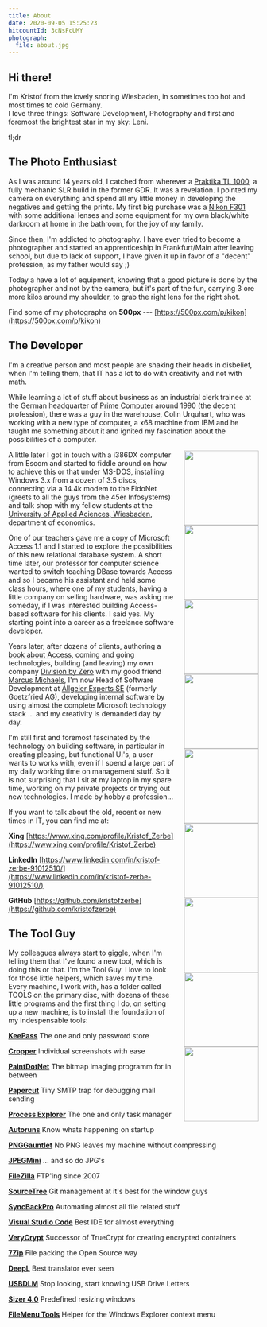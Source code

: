 ```yaml
---
title: About
date: 2020-09-05 15:25:23
hitcountId: 3cNsFcUMY
photograph: 
  file: about.jpg
---
```


<section>

# Hi there!

I'm Kristof from the lovely snoring Wiesbaden, in sometimes too hot and most times to cold Germany.  
I love three things: Software Development, Photography and first and foremost the brightest star in my sky: Leni.

tl;dr
</section>

<section>

# The Photo Enthusiast

As I was around 14 years old, I catched from wherever a [Praktika TL 1000](https://de.wikipedia.org/wiki/Praktica_Super_TL_500_und_Super_TL_1000), a fully mechanic SLR build in the former GDR. It was a revelation. I pointed my camera on everything and spend all my little money in developing the negatives and getting the prints. My first big purchase was a [Nikon F301](https://de.wikipedia.org/wiki/Nikon_F-301) with some additional lenses and some equipment for my own black/white darkroom at home in the  bathroom, for the joy of my family.

Since then, I'm addicted to photography. I have even tried to become a photographer and started an apprenticeship in Frankfurt/Main after leaving school, but due to lack of support, I have given it up in favor of a "decent" profession, as my father would say ;)

Today a have a lot of equipment, knowing that a good picture is done by the photographer and not by the camera, but it's part of the fun, carrying 3 ore more kilos around my shoulder, to grab the right lens for the right shot.

Find some of my photographs on **500px** --- [https://500px.com/p/kikon](https://500px.com/p/kikon)

</section>

<section>

# The Developer

I'm a creative person and most people are shaking their heads in disbelief, when I'm telling them, that IT has a lot to do with creativity and not with math.

While learning a lot of stuff about business as an industrial clerk trainee at the German headquarter of [Prime Computer](https://de.wikipedia.org/wiki/Prime_Computer) around 1990 (the decent profession), there was a guy in the warehouse, Colin Urquhart, who was working with a new type of computer, a x68 machine from IBM and he taught me something about it and ignited my fascination about the possibilities of a computer.

<div style="width: 150px; margin: 0 0 20px 20px; float: right">
<img src="logo-prime.png" style="width: 150px; float: left;" />
<img src="logo-seperator.png" style="width: 150px; float: left;" />
<img src="logo-fh-wiesbaden.png" style="width: 150px; float: left;" />
<img src="logo-seperator.png" style="width: 150px; float: left;" />
<img src="logo-division-by-zero.png" style="width: 150px; float: left;" />
<img src="logo-seperator.png" style="width: 150px; float: left;" />
<img src="logo-goetzfried.png" style="width: 150px; float: left;" />
<img src="logo-seperator.png" style="width: 150px; float: left;" />
<img src="logo-allgeier-experts.png" style="width: 150px; float: left;" />
</div>

A little later I got in touch with a i386DX computer from Escom and started to fiddle around on how to achieve this or that under MS-DOS, installing Windows 3.x from a dozen of 3.5 discs, connecting via a 14.4k modem to the FidoNet (greets to all the guys from the 45er Infosystems) and talk shop with my fellow students at the [University of Applied Aciences, Wiesbaden](https://de.wikipedia.org/wiki/Hochschule_RheinMain), department of economics.

One of our teachers gave me a copy of Microsoft Access 1.1 and I started to explore the possibilities of this new relational database system. A short time later, our professor for computer science wanted to switch teaching DBase towards Access and so I became his assistant and held some class hours, where one of my students, having a little company on selling hardware, was asking me someday, if I was interested building Access-based software for his clients. I said yes. My starting point into a career as a freelance software developer.

Years later, after dozens of clients, authoring a [book about Access](https://www.amazon.de/Das-Access-VBA-Codebook-Carsten-Grie%C3%9Fhammer/dp/3827319536), coming and going technologies, building (and leaving) my own company [Division by Zero](https://www.division-by-zero.de/) with my good friend [Marcus Michaels](https://de.linkedin.com/in/marcus-michaels-2896258a), I'm now Head of Software Development at [Allgeier Experts SE](https://allgeier-experts.com) (formerly Goetzfried AG), developing internal software by using almost the complete Microsoft technology stack ... and my creativity is demanded day by day.

I'm still first and foremost fascinated by the technology on building software, in particular in creating pleasing, but functional UI's, a user wants to works with, even if I spend a large part of my daily working time on management stuff. So it is not surprising that I sit at my laptop in my spare time, working on my private projects or trying out new technologies. I made by hobby a profession...

If you want to talk about the old, recent or new times in IT, you can find me at:  

**Xing**
[https://www.xing.com/profile/Kristof_Zerbe](https://www.xing.com/profile/Kristof_Zerbe)

**LinkedIn**
[https://www.linkedin.com/in/kristof-zerbe-91012510/](https://www.linkedin.com/in/kristof-zerbe-91012510/)

**GitHub**
[https://github.com/kristofzerbe](https://github.com/kristofzerbe)

</section>

<section>

# The Tool Guy

My colleagues always start to giggle, when I'm telling them that I've found a new tool, which is doing this or that. I'm the Tool Guy. I love to look for those little helpers, which saves my time. Every machine, I work with, has a folder called TOOLS on the primary disc, with dozens of these little programs and the first thing I do, on setting up a new machine, is to install the foundation of my indespensable tools:

**[KeePass](https://keepass.info/)**
The one and only password store

**[Cropper](https://github.com/brhinescot/Cropper)**
Individual screenshots with ease

**[PaintDotNet](https://www.getpaint.net/)**
The bitmap imaging programm for in between

**[Papercut](https://github.com/ChangemakerStudios/Papercut-SMTP)**
Tiny SMTP trap for debugging mail sending

**[Process Explorer](https://docs.microsoft.com/en-us/sysinternals/downloads/process-explorer)**
The one and only task manager

**[Autoruns](https://docs.microsoft.com/en-us/sysinternals/downloads/autoruns)**
Know whats happening on startup

**[PNGGauntlet](https://pnggauntlet.com/)**
No PNG leaves my machine without compressing

**[JPEGMini](https://www.jpegmini.com/)**
... and so do JPG's

**[FileZilla](https://filezilla-project.org/)**
FTP'ing since 2007

**[SourceTree](https://www.sourcetreeapp.com/)**
Git management at it's best for the window guys

**[SyncBackPro](https://www.2brightsparks.com/syncback/sbpro.html)**
Automating almost all file related stuff

**[Visual Studio Code](https://code.visualstudio.com/)**
Best IDE for almost everything

**[VeryCrypt](https://www.veracrypt.fr/en/Home.html)**
Successor of TrueCrypt for creating encrypted containers

**[7Zip](https://www.7-zip.org/)**
File packing the Open Source way

**[DeepL](https://www.deepl.com/translator)**
Best translator ever seen

**[USBDLM](https://www.uwe-sieber.de/usbdlm_e.html)**
Stop looking, start knowing USB Drive Letters

**[Sizer 4.0](http://www.brianapps.net/sizer4/)**
Predefined resizing windows

**[FileMenu Tools](https://www.lopesoft.com/index.php/en/download/filemenu-tools)**
Helper for the Windows Explorer context menu

</section>
